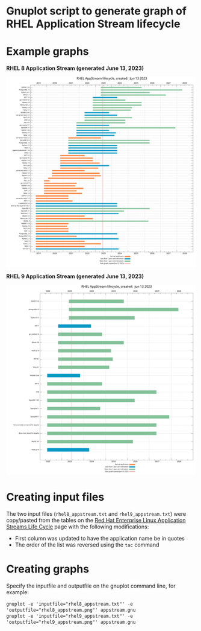 # Gnuplot script to generate graph of RHEL Application Stream lifecycle


# Example graphs

**RHEL 8 Application Stream (generated June 13, 2023)**

![RHEL 8 Application Stream](rhel8_appstream.png)

**RHEL 9 Application Stream (generated June 13, 2023)**

![RHEL 9 Application Stream](rhel9_appstream.png)


# Creating input files
The two input files (`rhel8_appstream.txt` and `rhel9_appstream.txt`) were copy/pasted from the tables on the [Red Hat Enterprise Linux Application Streams Life Cycle](https://access.redhat.com/support/policy/updates/rhel-app-streams-life-cycle) page with the following modifications:
* First column was updated to have the application name be in quotes
* The order of the list was reversed using the `tac` command

# Creating graphs
Specify the inputfile and outputfile on the gnuplot command line, for example: 

```
gnuplot -e 'inputfile="rhel8_appstream.txt"' -e 'outputfile="rhel8_appstream.png"' appstream.gnu
gnuplot -e 'inputfile="rhel9_appstream.txt"' -e 'outputfile="rhel9_appstream.png"' appstream.gnu
```
